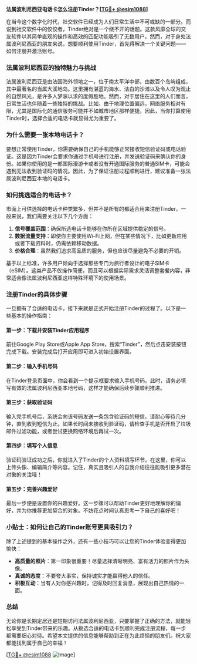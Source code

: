 **法属波利尼西亚电话卡怎么注册Tinder？[[TG💪+ @esim1088](https://t.me/s/esim1088)]**

在当今这个数字化时代，社交软件已经成为人们日常生活中不可或缺的一部分。而说到社交软件中的佼佼者，Tinder绝对是一个绕不开的话题。这款风靡全球的交友软件以其简单直观的操作和高效的匹配功能吸引了无数用户。然而，对于身处法属波利尼西亚的朋友来说，想要顺利使用Tinder，首先得解决一个关键问题——如何注册并激活账号。

### 法属波利尼西亚的独特魅力与挑战

法属波利尼西亚是由法国海外领地之一，位于南太平洋中部，由数百个岛屿组成，其中最著名的当属大溪地岛。这里拥有湛蓝的海水、洁白的沙滩以及令人叹为观止的自然风光，是许多人梦寐以求的度假胜地。然而，对于居住在这里的人们而言，日常生活也伴随着一些独特的挑战。比如，由于地理位置偏远，网络服务相对有限，尤其是国际化的通信服务可能并不如城市地区那样便捷。因此，当你打算使用Tinder时，选择合适的电话卡就显得尤为重要了。

### 为什么需要一张本地电话卡？

要想正常使用Tinder，你需要确保自己的手机能够正常接收短信验证码或电话验证。这是因为Tinder会要求你通过手机号进行注册，并发送验证码来确认你的身份。如果你使用的是一部国际漫游卡或者没有开通国际服务的普通SIM卡，可能会遇到无法收到验证码的情况。因此，为了保证注册过程顺利进行，建议准备一张法属波利尼西亚本地的电话卡。

### 如何挑选适合的电话卡？

市面上可供选择的电话卡种类繁多，但并不是所有的都适合用来注册Tinder。一般来说，我们需要关注以下几个方面：

1. **信号覆盖范围**：确保所选电话卡能够在你所在区域提供稳定的信号。
2. **数据流量支持**：即使你主要使用Wi-Fi上网，但在某些情况下，比如更新应用或者下载资料时，仍需依赖移动数据。
3. **价格合理**：虽然我们追求高品质的服务，但也应该尽量避免不必要的开销。

基于以上标准，许多用户倾向于选择那些专门为旅行者设计的电子SIM卡（eSIM）。这类产品不仅操作简便，而且可以根据实际需求灵活调整套餐内容，非常适合像法属波利尼西亚这样特殊环境下的使用场景。

### 注册Tinder的具体步骤

一旦拥有了合适的电话卡，接下来就是正式开始注册Tinder的过程了。以下是一些基本的操作指南：

#### 第一步：下载并安装Tinder应用程序
前往Google Play Store或Apple App Store，搜索“Tinder”，然后点击安装按钮完成下载。安装完成后打开应用即可进入初始设置界面。

#### 第二步：输入手机号码
在Tinder登录页面中，你会看到一个提示框要求输入手机号码。此时，请务必填写有效的法属波利尼西亚本地号码，这样才能确保后续步骤顺利推进。

#### 第三步：获取验证码
输入完手机号后，系统会向该号码发送一条包含验证码的短信。请耐心等待几分钟，直到收到短信为止。如果长时间未接收到验证码，请检查手机是否开启了垃圾邮件过滤功能，或者尝试更换网络环境后再试一次。

#### 第四步：填写个人信息
验证码验证成功之后，你就进入了Tinder的个人资料填写环节。在这里，你可以上传头像、编辑简介等内容。记住，真实且吸引人的自我介绍往往能吸引更多潜在对象的关注哦！

#### 第五步：完善兴趣爱好
最后一步便是设置你的兴趣爱好。这一步骤可以帮助Tinder更好地理解你的偏好，并为你推荐更加契合的对象。不妨花点时间认真思考一下自己的喜好吧！

### 小贴士：如何让自己的Tinder账号更具吸引力？

除了上述提到的基本操作之外，还有一些小技巧可以让您的Tinder体验变得更加愉快：

- **高质量的照片**：第一印象很重要！尽量选择清晰明亮、富有活力的照片作为头像。
- **真诚的态度**：不要夸大事实，保持诚实才能赢得他人的信任。
- **积极互动**：当有人对你感兴趣时，记得及时回复消息，展现出自己热情的一面。

### 总结

无论你是长期定居还是短期访问法属波利尼西亚，只要掌握了正确的方法，就能轻松享受到Tinder带来的乐趣。从挑选合适的电话卡到顺利完成注册流程，每一步都需要细心对待。希望本文提供的信息能够帮助到正在为此烦恼的朋友们。祝大家都能找到属于自己的幸福！

[[TG💪+ @esim1088](https://t.me/s/esim1088) ![Image](https://i.postimg.cc/4NQfJmqS/Snipaste-2025-05-13-00-14-12.png)]